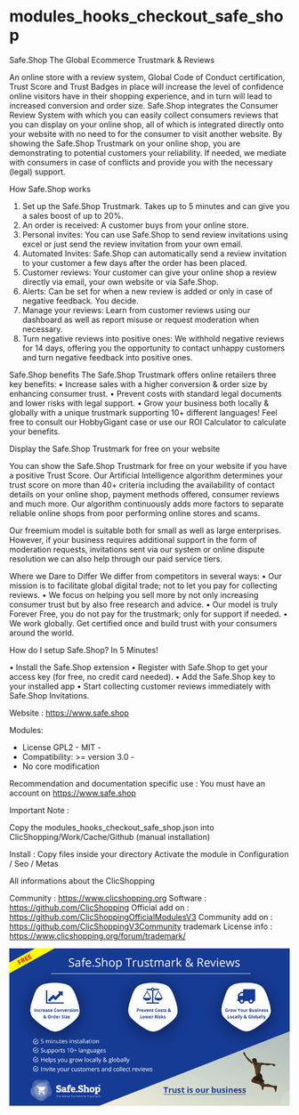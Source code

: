 # modules_hooks_checkout_safe_shop

Safe.Shop The Global Ecommerce Trustmark & Reviews

An online store with a review system, Global Code of Conduct certification, Trust Score and Trust Badges in place will increase the level of confidence online visitors have in their shopping experience, and in turn will lead to increased conversion and order size.
Safe.Shop integrates the Consumer Review System with which you can easily collect consumers reviews that you can display on your online shop, all of which is integrated directly onto your website with no need to for the consumer to visit another website.
By showing the Safe.Shop Trustmark on your online shop, you are demonstrating to potential customers your reliability. If needed, we mediate with consumers in case of conflicts and provide you with the necessary (legal) support.

How Safe.Shop works
1) Set up the Safe.Shop Trustmark. Takes up to 5 minutes and can give you a sales boost of up to 20%.
2) An order is received: A customer buys from your online store.
3) Personal invites: You can use Safe.Shop to send review invitations using excel or just send the review invitation from your own email. 
4) Automated Invites: Safe.Shop can automatically send a review invitation to your customer a few days after the order has been placed. 
5) Customer reviews: Your customer can give your online shop a review directly via email, your own website or via Safe.Shop.
6) Alerts: Can be set for when a new review is added or only in case of negative feedback. You decide.
7) Manage your reviews: Learn from customer reviews using our dashboard as well as report misuse or request moderation when necessary.
8) Turn negative reviews into positive ones: We withhold negative reviews for 14 days, offering you the opportunity to contact unhappy customers and turn negative feedback into positive ones.

Safe.Shop benefits
The Safe.Shop Trustmark offers online retailers three key benefits:
• Increase sales with a higher conversion & order size by enhancing consumer trust.
• Prevent costs with standard legal documents and lower risks with legal support.
• Grow your business both locally & globally with a unique trustmark supporting 10+ different languages!
Feel free to consult our HobbyGigant case or use our ROI Calculator to calculate your benefits.

Display the Safe.Shop Trustmark for free on your website
 
You can show the Safe.Shop Trustmark for free on your website if you have a positive Trust Score. Our Artificial Intelligence algorithm determines your trust score on more than 40+ criteria including the availability of contact details on your online shop, payment methods offered, consumer reviews and much more. Our algorithm continuously adds more factors to separate reliable online shops from poor performing online stores and scams.
 
Our freemium model is suitable both for small as well as large enterprises. However, if your business requires additional support in the form of moderation requests, invitations sent via our system or online dispute resolution we can also help through our paid service tiers.
 
Where we Dare to Differ
We differ from competitors in several ways:
• Our mission is to facilitate global digital trade; not to let you pay for collecting reviews.
• We focus on helping you sell more by not only increasing consumer trust but by also free research and advice.
• Our model is truly Forever Free, you do not pay for the trustmark; only for support if needed.
• We work globally. Get certified once and build trust with your consumers around the world.

How do I setup Safe.Shop? In 5 Minutes!

• Install the Safe.Shop extension
• Register with Safe.Shop to get your access key (for free, no credit card needed).
• Add the Safe.Shop key to your installed app
• Start collecting customer reviews immediately with Safe.Shop Invitations.

Website : https://www.safe.shop


Modules:

- License GPL2 - MIT -
- Compatibility: >= version 3.0 -
- No core modification


Recommendation and documentation specific use :
You must have an account on https://www.safe.shop

Important Note :

Copy the modules_hooks_checkout_safe_shop.json into ClicShopping/Work/Cache/Github (manual installation)

Install :
Copy files inside your directory
Activate the module in Configuration / Seo / Metas


 All informations about the ClicShopping

Community : https://www.clicshopping.org
Software : https://github.com/ClicShopping
Official add on : https://github.com/ClicShoppingOfficialModulesV3
Community add on : https://github.com/ClicShoppingV3Community
trademark License info : https://www.clicshopping.org/forum/trademark/ 


![image](https://github.com/ClicShoppingV3Community/modules_hooks_checkout_safe_shop/blob/master/ModuleInfosJson/image.png)



